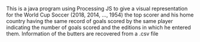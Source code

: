 This is a java program using Processing JS to give a visual representation for the World Cup Soccer (2018, 2014, ..., 1954) the top scorer and his home country having the same record of goals scored by the same player indicating the number of goals scored and the editions in which he entered them.
Information of the butters are recovered from a .csv file